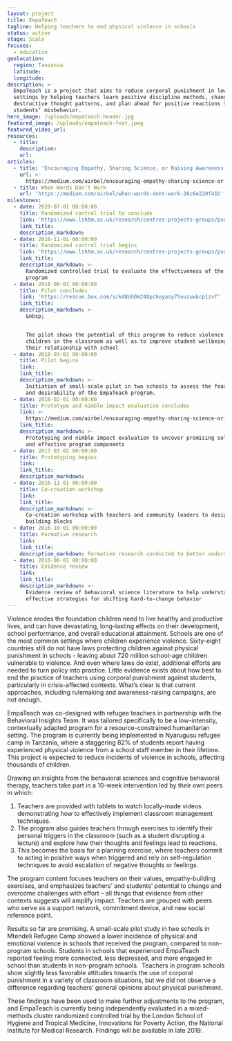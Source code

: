 ```yaml
---
layout: project
title: EmpaTeach
tagline: Helping teachers to end physical violence in schools
status: active
stage: Scale
focuses:
  - education
geolocation:
  region: Tanzania
  latitude:
  longitude:
description: >-
  EmpaTeach is a project that aims to reduce corporal punishment in low resource
  settings by helping teachers learn positive discipline methods, change
  destructive thought patterns, and plan ahead for positive reactions to
  students’ misbehavior.
hero_image: /uploads/empateach-header.jpg
featured_image: /uploads/empateach-feat.jpeg
featured_video_url:
resources:
  - title:
    description:
    url:
articles:
  - title: 'Encouraging Empathy, Sharing Science, or Raising Awareness of Rights?'
    url: >-
      https://medium.com/airbel/encouraging-empathy-sharing-science-or-raising-awareness-of-rights-106e205e5191
  - title: When Words Don’t Work
    url: 'https://medium.com/airbel/when-words-dont-work-36c6e220f41b'
milestones:
  - date: 2020-07-01 00:00:00
    title: Randomized control trial to conclude
    link: 'https://www.lshtm.ac.uk/research/centres-projects-groups/pvac-study'
    link_title:
    description_markdown:
  - date: 2018-11-01 00:00:00
    title: Randomized control trial begins
    link: 'https://www.lshtm.ac.uk/research/centres-projects-groups/pvac-study'
    link_title:
    description_markdown: >-
      Randomized controlled trial to evaluate the effectiveness of the EmpaTeach
      program
  - date: 2018-06-01 00:00:00
    title: Pilot concludes
    link: 'https://rescue.box.com/s/kd8oh0m248pchoyaoy75nuzuwkcp1zvf'
    link_title:
    description_markdown: >-
      &nbsp;


      The pilot shows the potential of this program to reduce violence against
      children in the classroom as well as to improve student wellbeing and
      their relationship with school
  - date: 2018-03-02 00:00:00
    title: Pilot begins
    link:
    link_title:
    description_markdown: >-
      Initiation of small-scale pilot in two schools to assess the feasibility
      and desirability of the EmpaTeach program.
  - date: 2018-02-01 00:00:00
    title: Prototype and nimble impact evaluation concludes
    link: >-
      https://medium.com/airbel/encouraging-empathy-sharing-science-or-raising-awareness-of-rights-106e205e5191
    link_title:
    description_markdown: >-
      Prototyping and nimble impact evaluation to uncover promising solutions
      and effective program components
  - date: 2017-03-02 00:00:00
    title: Prototyping begins
    link:
    link_title:
    description_markdown:
  - date: 2016-11-01 00:00:00
    title: Co-creation workshop
    link:
    link_title:
    description_markdown: >-
      Co-creation workshop with teachers and community leaders to design program
      building blocks
  - date: 2016-10-01 00:00:00
    title: Formative research
    link:
    link_title:
    description_markdown: Formative research conducted to better understand the context
  - date: 2016-06-01 00:00:00
    title: Evidence review
    link:
    link_title:
    description_markdown: >-
      Evidence review of behavioral science literature to help understand
      effective strategies for shifting hard-to-change behavior
---
```


Violence erodes the foundation children need to live healthy and productive lives, and can have devastating, long-lasting effects on their development, school performance, and overall educational attainment. Schools are one of the most common settings where children experience violence. Sixty-eight countries still do not have laws protecting children against physical punishment in schools - leaving about 720 million school-age children vulnerable to violence. And even where laws do exist, additional efforts are needed to turn policy into practice. Little evidence exists about how best to end the practice of teachers using corporal punishment against students, particularly in crisis-affected contexts. What’s clear is that current approaches, including rulemaking and awareness-raising campaigns, are not enough.

EmpaTeach was co-designed with refugee teachers in partnership with the Behavioral Insights Team. It was tailored specifically to be a low-intensity, contextually adapted program for a resource-constrained humanitarian setting. The program is currently being implemented in Nyarugusu refugee camp in Tanzania, where a staggering 82% of students report having experienced physical violence from a school staff member in their lifetime. This project is expected to reduce incidents of violence in schools, affecting thousands of children.

Drawing on insights from the behavioral sciences and cognitive behavioral therapy, teachers take part in a 10-week intervention led by their own peers in which:

1. Teachers are provided with tablets to watch locally-made videos demonstrating how to effectively implement classroom management techniques.&nbsp;
2. The program also guides teachers through exercises to identify their personal triggers in the classroom (such as a student disrupting a lecture) and explore how their thoughts and feelings lead to reactions.&nbsp;
3. This becomes the basis for a planning exercise, where teachers commit to acting in positive ways when triggered and rely on self-regulation techniques to avoid escalation of negative thoughts or feelings.

The program content focuses teachers on their values, empathy-building exercises, and emphasizes teachers’ and students’ potential to change and overcome challenges with effort – all things that evidence from other contexts suggests will amplify impact. Teachers are grouped with peers who serve as a support network, commitment device, and new social reference point.

Results so far are promising. A small-scale pilot study in two schools in Mtendeli Refugee Camp showed a lower incidence of physical and emotional violence in schools that received the program, compared to non-program schools. Students in schools that experienced EmpaTeach reported feeling more connected, less depressed, and more engaged in school than students in non-program schools.&nbsp; Teachers in program schools show slightly less favorable attitudes towards the use of corporal punishment in a variety of classroom situations, but we did not observe a difference regarding teachers’ general opinions about physical punishment.&nbsp;

These findings have been used to make further adjustments to the program, and EmpaTeach is currently being independently evaluated in a mixed-methods cluster randomized controlled trial by the London School of Hygiene and Tropical Medicine, Innovations for Poverty Action, the National Institute for Medical Research. Findings will be available in late 2019.